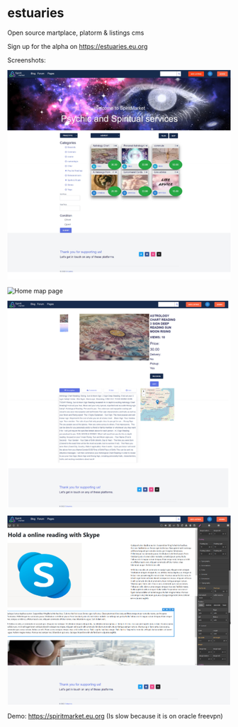 # estuaries
Open source martplace, platorm &amp; listings cms

Sign up for the alpha on https://estuaries.eu.org

Screenshots:

![Home page](/schreenshots/estuarieshomescreen.jpg?raw=true "Home page")

![Home map page](/schreenshots/estuariesmapscreen.png.jpg?raw=true "Home map page")

![Product page](/schreenshots/productpage.png?raw=true "Product page")

![Blog with wysiwyg](/schreenshots/blogwysiwyg.png?raw=true "Blog with wysiwyg")

Demo:
https://spiritmarket.eu.org (Is slow because it is on oracle freevpn)

